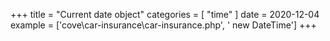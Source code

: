 +++
title = "Current date object"
categories = [ "time" ]
date = 2020-12-04
example = ['cove\car-insurance\car-insurance.php', ' new DateTime']
+++
